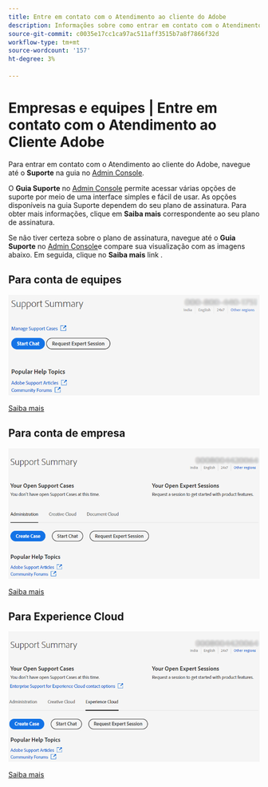 ```yaml
---
title: Entre em contato com o Atendimento ao cliente do Adobe
description: Informações sobre como entrar em contato com o Atendimento ao cliente do Adobe para equipes, empresas e clientes do Experience Cloud.
source-git-commit: c0035e17cc1ca97ac511aff3515b7a8f7866f32d
workflow-type: tm+mt
source-wordcount: '157'
ht-degree: 3%

---
```



# Empresas e equipes | Entre em contato com o Atendimento ao Cliente Adobe

Para entrar em contato com o Atendimento ao cliente do Adobe, navegue até o **Suporte** na guia no [Admin Console](https://adminconsole.adobe.com/).

O **Guia Suporte** no [Admin Console](https://adminconsole.adobe.com/) permite acessar várias opções de suporte por meio de uma interface simples e fácil de usar. As opções disponíveis na guia Suporte dependem do seu plano de assinatura. Para obter mais informações, clique em **Saiba mais** correspondente ao seu plano de assinatura.

Se não tiver certeza sobre o plano de assinatura, navegue até o **Guia Suporte** no [Admin Console](https://adminconsole.adobe.com/)e compare sua visualização com as imagens abaixo. Em seguida, clique no **Saiba mais** link .

## Para conta de equipes

![imagem da equipe](assets/team.png)

[Saiba mais](https://helpx.adobe.com/enterprise/using/support-for-teams.html)

## Para conta de empresa

![imagem da equipe](assets/enterprise.png)

[Saiba mais](https://helpx.adobe.com/enterprise/using/support-for-enterprise.html)

## Para Experience Cloud

![imagem da equipe](assets/ec.png)

[Saiba mais](https://www.adobe.com/go/ac_ec_not_supported_en)
